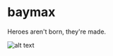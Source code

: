 # baymax
Heroes aren't born, they're made.

![alt text](http://vignette2.wikia.nocookie.net/disney/images/0/05/Baymax_Render.png/revision/latest?cb=20140719160257)
